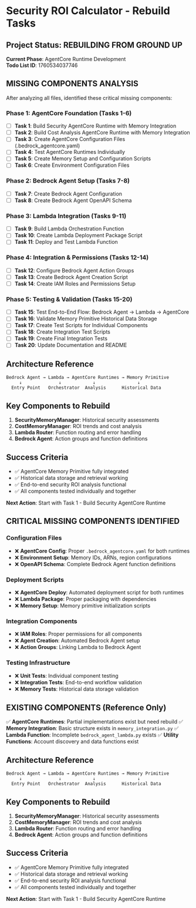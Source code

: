# Security ROI Calculator - Rebuild Tasks

## Project Status: REBUILDING FROM GROUND UP
**Current Phase**: AgentCore Runtime Development  
**Todo List ID**: 1760534037746

## MISSING COMPONENTS ANALYSIS
After analyzing all files, identified these critical missing components:

### Phase 1: AgentCore Foundation (Tasks 1-6)
- [ ] **Task 1**: Build Security AgentCore Runtime with Memory Integration
- [ ] **Task 2**: Build Cost Analysis AgentCore Runtime with Memory Integration  
- [ ] **Task 3**: Create AgentCore Configuration Files (.bedrock_agentcore.yaml)
- [ ] **Task 4**: Test AgentCore Runtimes Individually
- [ ] **Task 5**: Create Memory Setup and Configuration Scripts
- [ ] **Task 6**: Create Environment Configuration Files

### Phase 2: Bedrock Agent Setup (Tasks 7-8)
- [ ] **Task 7**: Create Bedrock Agent Configuration
- [ ] **Task 8**: Create Bedrock Agent OpenAPI Schema

### Phase 3: Lambda Integration (Tasks 9-11)
- [ ] **Task 9**: Build Lambda Orchestration Function
- [ ] **Task 10**: Create Lambda Deployment Package Script
- [ ] **Task 11**: Deploy and Test Lambda Function

### Phase 4: Integration & Permissions (Tasks 12-14)
- [ ] **Task 12**: Configure Bedrock Agent Action Groups
- [ ] **Task 13**: Create Bedrock Agent Creation Script
- [ ] **Task 14**: Create IAM Roles and Permissions Setup

### Phase 5: Testing & Validation (Tasks 15-20)
- [ ] **Task 15**: Test End-to-End Flow: Bedrock Agent → Lambda → AgentCore
- [ ] **Task 16**: Validate Memory Primitive Historical Data Storage
- [ ] **Task 17**: Create Test Scripts for Individual Components
- [ ] **Task 18**: Create Integration Test Scripts
- [ ] **Task 19**: Create Final Integration Tests
- [ ] **Task 20**: Update Documentation and README

## Architecture Reference
```
Bedrock Agent → Lambda → AgentCore Runtimes → Memory Primitive
     ↓              ↓            ↓                ↓
  Entry Point   Orchestrator  Analysis      Historical Data
```

## Key Components to Rebuild
1. **SecurityMemoryManager**: Historical security assessments
2. **CostMemoryManager**: ROI trends and cost analysis  
3. **Lambda Router**: Function routing and error handling
4. **Bedrock Agent**: Action groups and function definitions

## Success Criteria
- ✅ AgentCore Memory Primitive fully integrated
- ✅ Historical data storage and retrieval working
- ✅ End-to-end security ROI analysis functional
- ✅ All components tested individually and together

**Next Action**: Start with Task 1 - Build Security AgentCore Runtime
## CRITICAL MISSING COMPONENTS IDENTIFIED

### Configuration Files
- ❌ **AgentCore Config**: Proper `.bedrock_agentcore.yaml` for both runtimes
- ❌ **Environment Setup**: Memory IDs, ARNs, region configurations
- ❌ **OpenAPI Schema**: Complete Bedrock Agent function definitions

### Deployment Scripts  
- ❌ **AgentCore Deploy**: Automated deployment script for both runtimes
- ❌ **Lambda Package**: Proper packaging with dependencies
- ❌ **Memory Setup**: Memory primitive initialization scripts

### Integration Components
- ❌ **IAM Roles**: Proper permissions for all components
- ❌ **Agent Creation**: Automated Bedrock Agent setup
- ❌ **Action Groups**: Linking Lambda to Bedrock Agent

### Testing Infrastructure
- ❌ **Unit Tests**: Individual component testing
- ❌ **Integration Tests**: End-to-end workflow validation
- ❌ **Memory Tests**: Historical data storage validation

## EXISTING COMPONENTS (Reference Only)
✅ **AgentCore Runtimes**: Partial implementations exist but need rebuild
✅ **Memory Integration**: Basic structure exists in `memory_integration.py`
✅ **Lambda Function**: Incomplete `bedrock_agent_lambda.py` exists
✅ **Utility Functions**: Account discovery and data functions exist

## Architecture Reference
```
Bedrock Agent → Lambda → AgentCore Runtimes → Memory Primitive
     ↓              ↓            ↓                ↓
  Entry Point   Orchestrator  Analysis      Historical Data
```

## Key Components to Rebuild
1. **SecurityMemoryManager**: Historical security assessments
2. **CostMemoryManager**: ROI trends and cost analysis  
3. **Lambda Router**: Function routing and error handling
4. **Bedrock Agent**: Action groups and function definitions

## Success Criteria
- ✅ AgentCore Memory Primitive fully integrated
- ✅ Historical data storage and retrieval working
- ✅ End-to-end security ROI analysis functional
- ✅ All components tested individually and together

**Next Action**: Start with Task 1 - Build Security AgentCore Runtime
